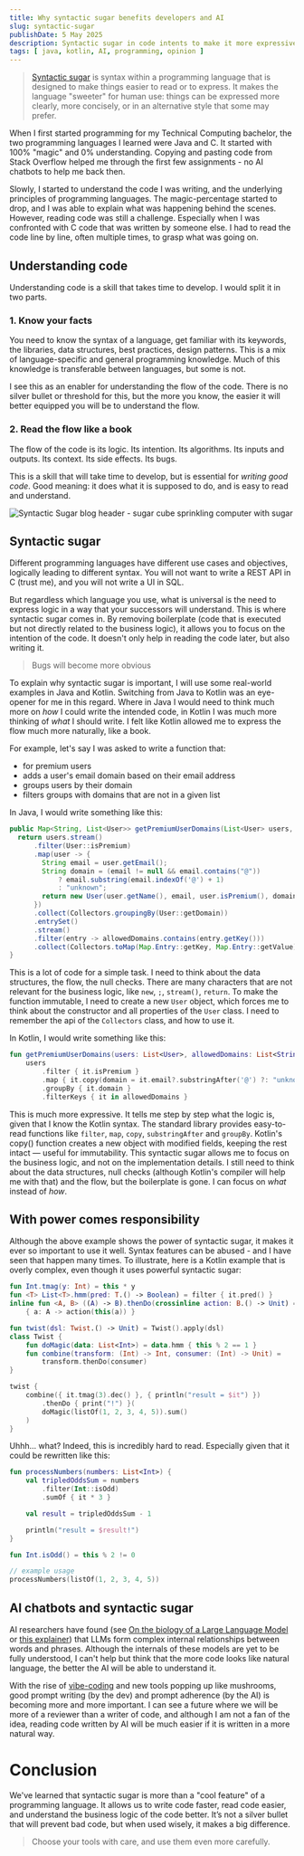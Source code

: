 ```yaml
---
title: Why syntactic sugar benefits developers and AI
slug: syntactic-sugar
publishDate: 5 May 2025
description: Syntactic sugar in code intents to make it more expressive and hide complexity. I've heard sentiment that it is bad - and I disagree.
tags: [ java, kotlin, AI, programming, opinion ]
---
```


> [Syntactic sugar](https://en.wikipedia.org/wiki/Syntactic_sugar) is syntax within a programming language that is
> designed to make things easier to read or to express. It makes the language "sweeter" for human use: things can be
> expressed more clearly, more concisely, or in an alternative style that some may prefer.

When I first started programming for my Technical Computing bachelor, the two programming languages I learned were
Java and C. It started with 100% "magic" and 0% understanding. Copying and pasting code from Stack Overflow helped me
through the first few assignments - no AI chatbots to help me back then.

Slowly, I started to understand the code I was writing, and the underlying principles of programming languages.
The magic-percentage started to drop, and I was able to explain what was happening behind the scenes.
However, reading code was still a challenge. Especially when I was confronted with C code that was written by
someone else. I had to read the code line by line, often multiple times, to grasp what was going on.

## Understanding code

Understanding code is a skill that takes time to develop. I would split it in two parts.

### 1. Know your facts

You need to know the syntax of a language, get familiar with its keywords, the libraries, data structures, best
practices,
design patterns. This is a mix of language-specific and general programming knowledge. Much of this knowledge is
transferable between languages, but some is not.

I see this as an enabler for understanding the flow of the code. There is no silver bullet or threshold for this, but
the more you know, the easier it will better equipped you will be to understand the flow.

### 2. Read the flow like a book

The flow of the code is its logic. Its intention. Its algorithms. Its inputs and outputs. Its context. Its side effects.
Its bugs.

This is a skill that will take time to develop, but is essential for _writing good code_. Good meaning: it does what it
is supposed to do, and is easy to read and understand.

![Syntactic Sugar blog header - sugar cube sprinkling computer with sugar](/assets/blog/2025-05-05-syntactic-sugar/syntactic-sugar.webp)

## Syntactic sugar

Different programming languages have different use cases and objectives, logically leading to different syntax. You will
not want to write a REST API in C (trust me), and you will not write a UI in SQL.

But regardless which language you use, what is universal is the need to express logic in a way that your
successors will understand. This is where syntactic sugar comes in. By removing boilerplate (code that is executed but
not directly related to the business logic), it allows you to focus on the intention of the code. It doesn't only help
in
reading the code later, but also writing it.

> Bugs will become more obvious

To explain why syntactic sugar is important, I will use some real-world examples in Java and Kotlin.
Switching from Java to Kotlin was an eye-opener for me in this regard. Where in Java I would need to think much more on
_how_ I could write the intended code, in Kotlin I was much more thinking of _what_ I should write.
I felt like Kotlin allowed me to express the flow much more naturally, like a book.

For example, let's say I was asked to write a function that:

- for premium users
- adds a user's email domain based on their email address
- groups users by their domain
- filters groups with domains that are not in a given list

In Java, I would write something like this:

```java
public Map<String, List<User>> getPremiumUserDomains(List<User> users, List<String> allowedDomains) {
  return users.stream()
      .filter(User::isPremium)
      .map(user -> {
        String email = user.getEmail();
        String domain = (email != null && email.contains("@"))
            ? email.substring(email.indexOf('@') + 1)
            : "unknown";
        return new User(user.getName(), email, user.isPremium(), domain);
      })
      .collect(Collectors.groupingBy(User::getDomain))
      .entrySet()
      .stream()
      .filter(entry -> allowedDomains.contains(entry.getKey()))
      .collect(Collectors.toMap(Map.Entry::getKey, Map.Entry::getValue));
}
```

This is a lot of code for a simple task. I need to think about the data structures, the flow, the null checks. There are
many characters that are not relevant for the business logic, like `new`, `;`, `stream()`, `return`. To make the
function immutable, I need to create a new `User` object, which forces me to think about the constructor and
all properties of the `User` class. I need to remember the api of the `Collectors` class, and how to use it.

In Kotlin, I would write something like this:

```kotlin
fun getPremiumUserDomains(users: List<User>, allowedDomains: List<String>) =
    users
        .filter { it.isPremium }
        .map { it.copy(domain = it.email?.substringAfter('@') ?: "unknown") }
        .groupBy { it.domain }
        .filterKeys { it in allowedDomains }
```

This is much more expressive. It tells me step by step what the logic is, given that I know the Kotlin syntax.
The standard library provides easy-to-read functions like `filter`, `map`, `copy`, `substringAfter` and `groupBy`.
Kotlin's copy() function creates a new object with modified fields, keeping the rest intact — useful for
immutability.
This syntactic sugar allows me to focus on the business logic, and not on the implementation details. I still need to
think
about the data structures, null checks (although Kotlin's compiler will help me with that) and the flow, but the
boilerplate is gone. I can focus on _what_ instead of _how_.

## With power comes responsibility

Although the above example shows the power of syntactic sugar, it makes it ever so important to use it well. Syntax
features can be abused - and I have seen that happen many times. To illustrate, here is a Kotlin example that is
overly complex, even though it uses powerful syntactic sugar:

```kotlin
fun Int.tmag(y: Int) = this * y
fun <T> List<T>.hmm(pred: T.() -> Boolean) = filter { it.pred() }
inline fun <A, B> ((A) -> B).thenDo(crossinline action: B.() -> Unit) =
    { a: A -> action(this(a)) }

fun twist(dsl: Twist.() -> Unit) = Twist().apply(dsl)
class Twist {
    fun doMagic(data: List<Int>) = data.hmm { this % 2 == 1 }
    fun combine(transform: (Int) -> Int, consumer: (Int) -> Unit) =
        transform.thenDo(consumer)
}

twist {
    combine({ it.tmag(3).dec() }, { println("result = $it") })
        .thenDo { print("!") }(
        doMagic(listOf(1, 2, 3, 4, 5)).sum()
    )
}
```

Uhhh... what? Indeed, this is incredibly hard to read. Especially given that it could be rewritten like this:

```kotlin
fun processNumbers(numbers: List<Int>) {
    val tripledOddsSum = numbers
        .filter(Int::isOdd)
        .sumOf { it * 3 }

    val result = tripledOddsSum - 1

    println("result = $result!")
}

fun Int.isOdd() = this % 2 != 0

// example usage
processNumbers(listOf(1, 2, 3, 4, 5))
```

## AI chatbots and syntactic sugar

AI researchers have found (see [On the biology of a Large Language Model][1] or [this explainer][2]) that LLMs form
complex internal relationships between words and phrases. Although the internals of these models are yet to be fully
understood, I can't help but think that the more code looks like natural language, the better the AI will be able to
understand it.

With the rise of [vibe-coding](https://en.wikipedia.org/wiki/Vibe_coding) and new tools popping up like mushrooms, good
prompt writing (by the dev) and prompt adherence (by the AI) is becoming more and more important. I can see a future
where we will be more of a reviewer than a writer of code, and although I am not a fan of the idea, reading code
written by AI will be much easier if it is written in a more natural way.

# Conclusion

We've learned that syntactic sugar is more than a "cool feature" of a programming language. It allows us to write code
faster, read code easier, and understand the business logic of the code better. It’s not a silver bullet that will
prevent bad code, but when used wisely, it makes a big difference.

> Choose your tools with care, and use them even more carefully.


[1]: https://transformer-circuits.pub/2025/attribution-graphs/biology.html

[2]: https://youtu.be/-wzOetb-D3w?t=20
